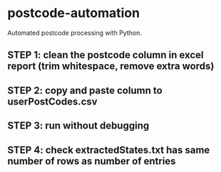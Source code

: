 # postcode-automation
Automated postcode processing with Python.

## STEP 1: clean the postcode column in excel report (trim whitespace, remove extra words)
## STEP 2: copy and paste column to userPostCodes.csv
## STEP 3: run without debugging
## STEP 4: check extractedStates.txt has same number of rows as number of entries